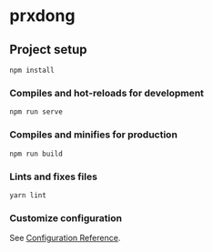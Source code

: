 # prxdong

## Project setup
```
npm install
```

### Compiles and hot-reloads for development
```
npm run serve
```

### Compiles and minifies for production
```
npm run build
```

### Lints and fixes files
```
yarn lint
```

### Customize configuration
See [Configuration Reference](https://cli.vuejs.org/config/).
